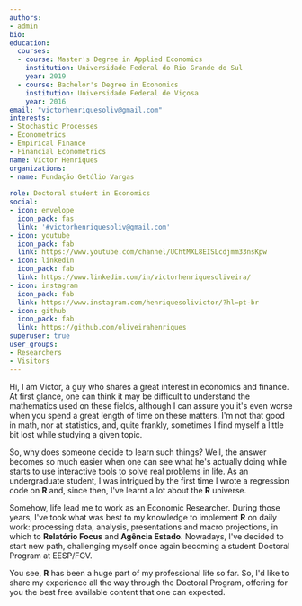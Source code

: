 ```yaml
---
authors:
- admin
bio:
education:
  courses:
  - course: Master's Degree in Applied Economics
    institution: Universidade Federal do Rio Grande do Sul
    year: 2019
  - course: Bachelor's Degree in Economics
    institution: Universidade Federal de Viçosa
    year: 2016
email: "victorhenriquesoliv@gmail.com"
interests:
- Stochastic Processes
- Econometrics
- Empirical Finance
- Financial Econometrics
name: Víctor Henriques
organizations:
- name: Fundação Getúlio Vargas
  
role: Doctoral student in Economics
social:
- icon: envelope
  icon_pack: fas
  link: '#victorhenriquesoliv@gmail.com'
- icon: youtube
  icon_pack: fab
  link: https://www.youtube.com/channel/UChtMXL8EISLcdjmm33nsKpw
- icon: linkedin
  icon_pack: fab
  link: https://www.linkedin.com/in/victorhenriquesoliveira/
- icon: instagram
  icon_pack: fab
  link: https://www.instagram.com/henriquesolivictor/?hl=pt-br
- icon: github
  icon_pack: fab
  link: https://github.com/oliveirahenriques
superuser: true
user_groups:
- Researchers
- Visitors
---
```


Hi, I am Víctor, a guy who shares a great interest in economics and finance. At first glance, one can think it may be difficult to understand the mathematics used on these fields, although I can assure you it's even worse when you spend a great length of time on these matters. I'm not that good in math, nor at statistics, and, quite frankly, sometimes I find myself a little bit lost while studying a given topic. 

So, why does someone decide to learn such things? Well, the answer becomes so much easier when one can see what he's actually doing while starts to use interactive tools to solve real problems in life. As an undergraduate student, I was intrigued by the first time I wrote a regression code on **R** and, since then, I've learnt a lot about the **R** universe. 

Somehow, life lead me to work as an Economic Researcher. During those years, I've took what was best to my knowledge to implement **R** on daily work: processing data, analysis, presentations and macro projections, in which to **Relatório Focus** and **Agência Estado**. Nowadays, I've decided to start new path, challenging myself once again becoming a student Doctoral Program at EESP/FGV.

You see, **R** has been a huge part of my professional life so far. So, I'd like to share my experience all the way through the Doctoral Program, offering for you the best free available content that one can expected. 
